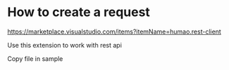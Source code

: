 # How to create a request

https://marketplace.visualstudio.com/items?itemName=humao.rest-client

Use this extension to work with rest api

Copy file in sample
